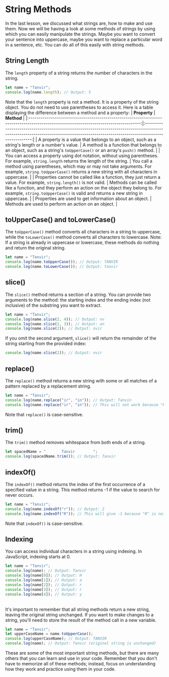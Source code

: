 # String Methods
In the last lesson, we discussed what strings are, how to make and use them. Now we will be having a look at some methods of strings by using which you can easily manipulate the strings. Maybe you want to convert your sentence into uppercase, maybe you want to replace a particular word in a sentence, etc. You can do all of this easily with string methods.

## String Length
The `length` property of a string returns the number of characters in the string.
```js
let name = "Tanvir";
console.log(name.length); // Output: 5
```
Note that the `length` property is not a method. It is a property of the string object. You do not need to use parentheses to access it. Here is a table displaying the difference between a method and a property:
| **Property**                                                                                                                          | **Method**                                                                                                                                                                        |
|:-------------------------------------------------------------------------------------------------------------------------------------:|:----------------------------------------------------------------------------------------------------------------------------------------------------------------------------------:|
| A property is a value that belongs to an object, such as a string's length or a number's value.                                       | A method is a function that belongs to an object, such as a string's `toUpperCase()` or an array's `push()` method.                                                                    |
| You can access a property using dot notation, without using parentheses. For example, `string.length` returns the length of the string. | You call a method using parentheses, which may or may not take arguments. For example, `string.toUpperCase()` returns a new string with all characters in uppercase.                 |
| Properties cannot be called like a function, they just return a value. For example, `string.length()` is not valid.                     | Methods can be called like a function, and they perform an action on the object they belong to. For example, `string.toUpperCase()` is valid and returns a new string in uppercase.  |
| Properties are used to get information about an object.                                                                               | Methods are used to perform an action on an object.                                                                                                                                |


## toUpperCase() and toLowerCase()
The `toUpperCase()` method converts all characters in a string to uppercase, while the `toLowerCase()` method converts all characters to lowercase.
Note: If a string is already in uppercase or lowercase, these methods do nothing and return the original string.
```js
let name = "Tanvir";
console.log(name.toUpperCase()); // Output: TANVIR
console.log(name.toLowerCase()); // Output: tanvir
```
## slice()
The `slice()` method returns a section of a string. You can provide two arguments to the method: the starting index and the ending index (not inclusive) of the substring you want to extract.
```js
let name = "Tanvir";
console.log(name.slice(2, 4)); // Output: nv
console.log(name.slice(1, 3)); // Output: an
console.log(name.slice(2)); // Output: nvir
```
If you omit the second argument, `slice()` will return the remainder of the string starting from the provided index:
```js
console.log(name.slice(2)); // Output: nvir
```
## replace()
The `replace()` method returns a new string with some or all matches of a pattern replaced by a replacement string.
```js
let name = "Tanvir";
console.log(name.replace("ir", "in")); // Output: Tanvin
console.log(name.replace("ir", "in")); // This will not work because "Ry" is not present in the string
```
Note that `replace()` is case-sensitive.

## trim()
The `trim()` method removes whitespace from both ends of a string.
```js
let spacedName = "       Tanvir        ";
console.log(spacedName.trim()); // Output: Tanvir
```
## indexOf()
The `indexOf()` method returns the index of the first occurrence of a specified value in a string. This method returns -1 if the value to search for never occurs.
```js
let name = "Tanvir";
console.log(name.indexOf("r")); // Output: 2
console.log(name.indexOf("R")); // This will give -1 because "R" is not present in the string
```
Note that `indexOf()` is case-sensitive.

## Indexing
You can access individual characters in a string using indexing. In JavaScript, indexing starts at 0.
```js
let name = "Tanvir";
console.log(name); // Output: Tanvir
console.log(name[0]); // Output: H
console.log(name[1]); // Output: a
console.log(name[2]); // Output: r
console.log(name[3]); // Output: r
console.log(name[4]); // Output: y
```
</br>
It's important to remember that all string methods return a new string, leaving the original string unchanged. If you want to make changes to a string, you'll need to store the result of the method call in a new variable.

```js
let name = "Tanvir";
let upperCaseName = name.toUpperCase();
console.log(upperCaseName); // Output: TANVIR
console.log(name); // Output: Tanvir (original string is unchanged)
```
These are some of the most important string methods, but there are many others that you can learn and use in your code. Remember that you don't have to memorize all of these methods; instead, focus on understanding how they work and practice using them in your code.
